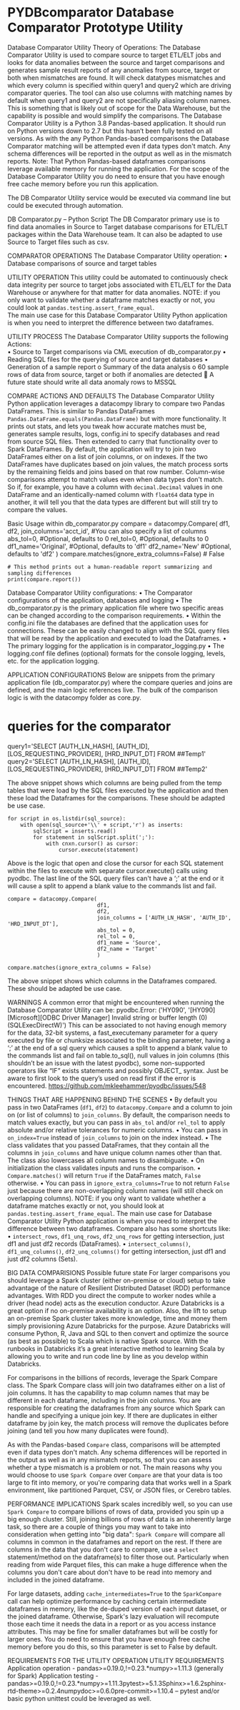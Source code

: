 # PYDBcomparator Database Comparator Prototype Utility

Database Comparator Utility Theory of Operations:
The Database Comparator Utility is used to compare source to target ETL/ELT jobs and looks for data anomalies between the source and target comparisons and generates sample result reports of any anomalies from source, target or both when mismatches are found. It will check datatypes mismatches and which every column is specified within query1 and query2 which are driving comparator queries. The tool can also use columns with matching names by default when query1 and query2 are not specifically aliasing column names. This is something that is likely out of scope for the Data Warehouse, but the capability is possible and would simplify the comparisons.
The Database Comparator Utility is a Python 3.8 Pandas-based application. It should run on Python versions down to 2.7 but this hasn’t been fully tested on all versions. As with the any Python Pandas-based comparisons the Database Comparator matching will be attempted even if data types don't match. Any schema differences will be reported in the output as well as in the mismatch reports.
Note: That Python Pandas-based dataframes comparisons leverage available memory for running the application. For the scope of the Database Comparator Utility you do need to ensure that you have enough free cache memory before you run this application. 

The DB Comparator Utility service would be executed via command line but could be executed through automation.

DB Comparator.py – Python Script	The DB Comparator primary use is to find data anomalies in Source to Target database comparisons for ETL/ELT packages within the Data Warehouse team. It can also be adapted to use Source to Target files such as csv.

COMPARATOR OPERATIONS
The Database Comparator Utility operation:
•	Database comparisons of source and target tables

UTILITY OPERATION
This utility could be automated to continuously check data integrity per source to target jobs associated with ETL/ELT for the Data Warehouse or anywhere for that matter for data anomalies.
NOTE: if you only want to validate whether a dataframe matches exactly or not, you could look at ``pandas.testing.assert_frame_equal``.  
The main use case for this Database Comparator Utility Python application is when you need to interpret the difference between two dataframes.

UTILITY PROCESS
The Database Comparator Utility supports the following Actions:  
•	Source to Target comparisons via CML execution of db_comparator.py
•	Reading SQL files for the querying of source and target databases
•	Generation of a sample report
o	Summary of the data analysis
o	60 sample rows of data from source, target or both if anomalies are detected
	A future state should write all data anomaly rows to MSSQL

COMPARE ACTIONS AND DEFAULTS
The Database Comparator Utility Python application leverages a datacompy library to compare two Pandas DataFrames. This is similar to Pandas DataFrames ``Pandas.DataFrame.equals(Pandas.DataFrame)`` but with more functionality. It prints out stats, and lets you tweak how accurate matches must be, generates sample results, logs, config.ini to specify databases and read from source SQL files. Then extended to carry that functionality over to Spark DataFrames.
By default, the application will try to join two DataFrames either on a list of join columns, or on indexes.  If the two DataFrames have duplicates based on join values, the match process sorts by the remaining fields and joins based on that row number. Column-wise comparisons attempt to match values even when data types don't match. So if, for example, you have a column with ``decimal.Decimal`` values in one DataFrame and an identically-named column with ``float64`` data type in another, it will tell you that the data types are different but will still try to compare the values. 

Basic Usage within db_comparator.py
compare = datacompy.Compare(
        df1,
        df2,
        join_columns='acct_id',  #You can also specify a list of columns
        abs_tol=0, #Optional, defaults to 0
        rel_tol=0, #Optional, defaults to 0
        df1_name='Original', #Optional, defaults to 'df1'
        df2_name='New' #Optional, defaults to 'df2'
        )
    compare.matches(ignore_extra_columns=False)
    # False

    # This method prints out a human-readable report summarizing and sampling differences
    print(compare.report())

Database Comparator Utility configurations: 
•	The Comparator configurations of the application, databases and logging
•	The db_comparator.py is the primary application file where two specific areas can be changed according to the comparison requirements.
•	Within the config.ini file the databases are defined that the application uses for connections. These can be easily changed to align with the SQL query files that will be read by the application and executed to load the Dataframes.
•	The primary logging for the application is in comparator_logging.py
•	The logging.conf file defines (optional) formats for the console logging, levels, etc. for the application logging.

APPLICATION CONFIGURATIONS
Below are snippets from the primary application file (db_comparator.py) where the compare queries and joins are defined, and the main logic references live. The bulk of the comparison logic is with the datacompy folder as core.py.

# queries for the comparator
query1='SELECT [AUTH_LN_HASH], [AUTH_ID], [LOS_REQUESTING_PROVIDER], [HRD_INPUT_DT] FROM ##Temp1'
query2='SELECT [AUTH_LN_HASH], [AUTH_ID], [LOS_REQUESTING_PROVIDER], [HRD_INPUT_DT] FROM ##Temp2'

The above snippet shows which columns are being pulled from the temp tables that were load by the SQL files executed by the application and then these load the Dataframes for the comparisons. These should be adapted be use case.

    for script in os.listdir(sql_source):
        with open(sql_source+'\\' + script,'r') as inserts:
            sqlScript = inserts.read()
            for statement in sqlScript.split(';'):
                with cnxn.cursor() as cursor:
                    cursor.execute(statement)
                    
Above is the logic that open and close the cursor for each SQL statement within the files to execute with separate cursor.execute() calls using pyodbc. The last line of the SQL query files can't have a ‘;’ at the end or it will cause a split to append a blank value to the commands list and fail. 

    compare = datacompy.Compare(
                                df1,
                                df2,
                                join_columns = ['AUTH_LN_HASH', 'AUTH_ID', 'HRD_INPUT_DT'],
                                abs_tol = 0,
                                rel_tol = 0,
                                df1_name = 'Source',
                                df2_name = 'Target'
                                )

    compare.matches(ignore_extra_columns = False)
The above snippet shows which columns in the Dataframes compared. These should be adapted be use case.

WARNINGS
A common error that might be encountered when running the Database Comparator Utility can be:
pyodbc.Error: ('HY090', '[HY090] [Microsoft][ODBC Driver Manager] Invalid string or buffer length (0) (SQLExecDirectW)')
This can be associated to not having enough memory for the data, 32-bit systems, a fast_executemany parameter for a query executed by file or chunksize associated to the binding parameter, having a ‘;’ at the end of a sql query which causes a split to append a blank value to the commands list and fail on table.to_sql(), null values in join columns (this shouldn’t be an issue with the latest pyodbc), some non-supported operators like “IF” exists statements and possibly OBJECT_ syntax. Just be aware to first look to the query’s used on read first if the error is encountered.
https://github.com/mkleehammer/pyodbc/issues/548

THINGS THAT ARE HAPPENING BEHIND THE SCENES
•	By default you pass in two DataFrames (``df1``, ``df2``) to ``datacompy.Compare`` and a  column to join on (or list of columns) to ``join_columns``.  By default, the comparison needs to match values exactly, but you can pass in ``abs_tol`` and/or ``rel_tol`` to apply absolute and/or relative tolerances for numeric columns.
•	You can pass in ``on_index=True`` instead of ``join_columns`` to join on the index instead.
•	The class validates that you passed DataFrames, that they contain all the columns in `join_columns` and have unique column names other than that.  The class also lowercases all column names to disambiguate.
•	On initialization the class validates inputs and runs the comparison.
•	``Compare.matches()`` will return ``True`` if the DataFrames match, ``False`` otherwise.
•	You can pass in ``ignore_extra_columns=True`` to not return ``False`` just because there are non-overlapping column names (will still check on overlapping columns).
NOTE: if you only want to validate whether a dataframe matches exactly or not, you should look at ``pandas.testing.assert_frame_equal``.  The main use case for Database Comparator Utility Python application is when you need to interpret the difference between two dataframes.
Compare also has some shortcuts like:
•	``intersect_rows``, ``df1_unq_rows``, ``df2_unq_rows`` for getting intersection, just df1 and just df2 records (DataFrames).
•	``intersect_columns()``, ``df1_unq_columns()``, ``df2_unq_columns()`` for getting intersection, just df1 and just df2 columns (Sets).

BIG DATA COMPARISIONS
Possible future state
For larger comparisons you should leverage a Spark cluster (either on-premise or cloud) setup to take advantage of the nature of Resilient Distributed Dataset (RDD) performance advantages. With RDD you direct the compute to worker nodes while a driver (head node) acts as the execution conductor. 
Azure Databricks is a great option if no on-premise availability is an option. Also, the lift to setup an on-premise Spark cluster takes more knowledge, time and money them simply provisioning Azure Databricks for the purpose. Azure Databricks will consume Python, R, Java and SQL to then convert and optimize the source (as best as possible) to Scala which is native Spark source. With the runbooks in Databricks it’s a great interactive method to learning Scala by allowing you to write and run code line by line as you develop within Databricks.

For comparisons in the billions of records, leverage the Spark Compare class. The Spark Compare class will join two dataframes either on a list of join columns. It has the capability to map column names that may be different in each dataframe, including in the join columns. You are responsible for creating the dataframes from any source which Spark can handle and specifying a unique join key. If there are duplicates in either dataframe by join key, the match process will remove the duplicates before joining (and tell you how many duplicates were found).

As with the Pandas-based ``Compare`` class, comparisons will be attempted even if data types don't match. Any schema differences will be reported in the output as well as in any mismatch reports, so that you can assess whether a type mismatch is a problem or not.
The main reasons why you would choose to use ``Spark Compare`` over ``Compare`` are that your data is too large to fit into memory, or you're comparing data that works well in a Spark environment, like partitioned Parquet, CSV, or JSON files, or Cerebro tables.

PERFORMANCE IMPLICATIONS
Spark scales incredibly well, so you can use ``Spark Compare`` to compare billions of rows of data, provided you spin up a big enough cluster. Still, joining billions of rows of data is an inherently large task, so there are a couple of things you may want to take into consideration when getting into "big data":
``Spark Compare`` will compare all columns in common in the dataframes and report on the rest. If there are columns in the data that you don't care to compare, use a ``select`` statement/method on the dataframe(s) to filter those out. Particularly when reading from wide Parquet files, this can make a huge difference when the columns you don't care about don't have to be read into memory and included in the joined dataframe.

For large datasets, adding ``cache_intermediates=True`` to the ``SparkCompare`` call can help optimize performance by caching certain intermediate dataframes in memory, like the de-duped version of each input dataset, or the joined dataframe. Otherwise, Spark's lazy evaluation will recompute those each time it needs the data in a report or as you access instance attributes. This may be fine for smaller dataframes but will be costly for larger ones. You do need to ensure that you have enough free cache memory before you do this, so this parameter is set to False by default.

REQUIREMENTS FOR THE UTILITY OPERATION
UTILITY REQUIREMENTS
Application operation - pandas>=0.19.0,!=0.23.*numpy>=1.11.3 (generally for Spark)
Application testing - pandas>=0.19.0,!=0.23.*numpy>=1.11.3pytest>=5.1.3Sphinx>=1.6.2sphinx-rtd-theme>=0.2.4numpydoc>=0.6.0pre-commit>=1.10.4 – pytest and/or basic python unittest could be leveraged as well.

